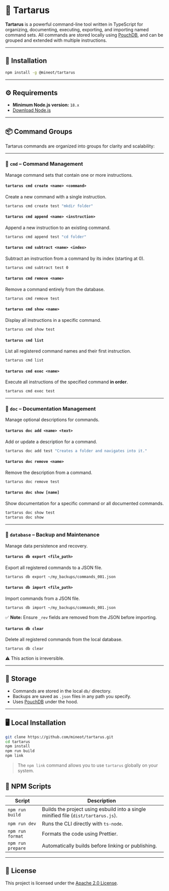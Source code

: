 # 🧠 Tartarus

**Tartarus** is a powerful command-line tool written in TypeScript for organizing, documenting, executing, exporting, and importing named command sets. All commands are stored locally using [PouchDB](https://pouchdb.com/), and can be grouped and extended with multiple instructions.

---

## 🚀 Installation

```bash
npm install -g @mineot/tartarus
```

---

## ⚙️ Requirements

- **Minimum Node.js version:** `18.x`
- [Download Node.js](https://nodejs.org/en/download)

---

## 📦 Command Groups

Tartarus commands are organized into groups for clarity and scalability:

---

### 📁 `cmd` – Command Management

Manage command sets that contain one or more instructions.

#### `tartarus cmd create <name> <command>`

Create a new command with a single instruction.

```bash
tartarus cmd create test "mkdir folder"
```

#### `tartarus cmd append <name> <instruction>`

Append a new instruction to an existing command.

```bash
tartarus cmd append test "cd folder"
```

#### `tartarus cmd subtract <name> <index>`

Subtract an instruction from a command by its index (starting at 0).

```bash
tartarus cmd subtract test 0
```

#### `tartarus cmd remove <name>`

Remove a command entirely from the database.

```bash
tartarus cmd remove test
```

#### `tartarus cmd show <name>`

Display all instructions in a specific command.

```bash
tartarus cmd show test
```

#### `tartarus cmd list`

List all registered command names and their first instruction.

```bash
tartarus cmd list
```

#### `tartarus cmd exec <name>`

Execute all instructions of the specified command **in order**.

```bash
tartarus cmd exec test
```

---

### 📝 `doc` – Documentation Management

Manage optional descriptions for commands.

#### `tartarus doc add <name> <text>`

Add or update a description for a command.

```bash
tartarus doc add test "Creates a folder and navigates into it."
```

#### `tartarus doc remove <name>`

Remove the description from a command.

```bash
tartarus doc remove test
```

#### `tartarus doc show [name]`

Show documentation for a specific command or all documented commands.

```bash
tartarus doc show test
tartarus doc show
```

---

### 💾 `database` – Backup and Maintenance

Manage data persistence and recovery.

#### `tartarus db export <file_path>`

Export all registered commands to a JSON file.

```bash
tartarus db export ~/my_backups/commands_001.json
```

#### `tartarus db import <file_path>`

Import commands from a JSON file.

```bash
tartarus db import ~/my_backups/commands_001.json
```

✅ **Note:** Ensure `_rev` fields are removed from the JSON before importing.

#### `tartarus db clear`

Delete all registered commands from the local database.

```bash
tartarus db clear
```

⚠️ This action is irreversible.

---

## 🧱 Storage

- Commands are stored in the local `db/` directory.
- Backups are saved as `.json` files in any path you specify.
- Uses [PouchDB](https://pouchdb.com/) under the hood.

---

## 🖥️ Local Installation

```bash
git clone https://github.com/mineot/tartarus.git
cd tartarus
npm install
npm run build
npm link
```

> The `npm link` command allows you to use `tartarus` globally on your system.

## 📜 NPM Scripts

| Script            | Description                                                                        |
| ----------------- | ---------------------------------------------------------------------------------- |
| `npm run build`   | Builds the project using esbuild into a single minified file (`dist/tartarus.js`). |
| `npm run dev`     | Runs the CLI directly with `ts-node`.                                              |
| `npm run format`  | Formats the code using Prettier.                                                   |
| `npm run prepare` | Automatically builds before linking or publishing.                                 |

---

## 📄 License

This project is licensed under the [Apache 2.0 License](LICENSE).
